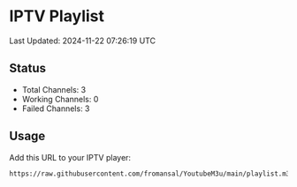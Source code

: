 # IPTV Playlist

Last Updated: 2024-11-22 07:26:19 UTC

## Status
- Total Channels: 3
- Working Channels: 0
- Failed Channels: 3

## Usage
Add this URL to your IPTV player:
```
https://raw.githubusercontent.com/fromansal/YoutubeM3u/main/playlist.m3u
```

